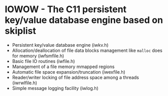 IOWOW - The C11 persistent key/value database engine based on skiplist
======================================================================

* Persistent key/value database engine (iwkv.h)
* Allocation/deallocation of file data blocks management like `malloc` does for memory (iwfsmfile.h)
* Basic file IO routines (iwfile.h)
* Management of a file memory mmapped regions
* Automatic file space expansion/truncation (iwexfile.h)
* Reader/writer locking of file address space among a threads (iwrwlfile.h)
* Simple message logging facility (iwlog.h)

